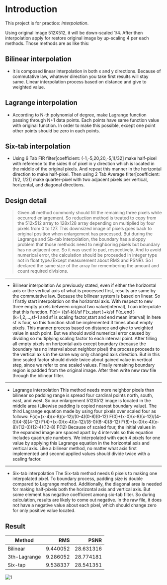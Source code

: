 # Introduction

This project is for practice: _interpolation_.

Using original image 512X512, it will be down-scaled 1/4\. After then interpolation apply for restore original image by up-scaling 4 per each methods. Those methods are as like this:

## Bilinear interpolation

- It is composed linear interpolation in both x and y directions. Because of commutative law, whatever direction you take first results will stay same. Linear interpolation process based on distance and give to weighted value.

## Lagrange interpolation

- According to N-th polynomial of degree, make Lagrange function passing through N+1 data points. Each points have same function value with original function. In order to make this possible, except one point other points should be zero in each points.

## Six-tab interpolation

- Using 6 Tab FIR filter[coefficient: (-1,-5,20,20,-5,1)/32] make half-pixel with reference to the sides 6 of pixel in y direction which is located in the middle of the original pixels. And repeat this manner in the horizontal direction to make half-pixel. Then using 2 Tab Average filter[coefficient: (1/2, 1/2)] make quarter-pixel with two adjacent pixels per vertical, horizontal, and diagonal directions.

## Design detail

> Given all method commonly should fill the remaining three pixels while occurred enlargement. So reduction method is treated to copy from the 512x512 array to 128x128 array depending on multiplied by four pixels from 0 to 127\. This downsized image of pixels goes back to original position when enlargement has processed. But during the Lagrange and Six-tab interpolation, the boundary has a sloppy problem that those methods need to neighboring pixels but boundary has no adjacent one. So it was used to pad, respectively. And to avoid numerical error, the calculation should be proceeded in integer type not in float type.(Except measurement about RMS and PSNR). So I declared the same size of the array for remembering the amount and count required divisions.

--------------------------------------------------------------------------------

- Bilinear interpolation As previously stated, even if either the horizontal axis or the vertical axis of what is processed first, results are same by the commutative law. Because the bilinear system is based on linear. So I firstly start interpolation on the horizontal axis. With respect to new three empty pixels between original two value(interval), I can interpolate that this function. F(x)= ((sf-k))/sf F(x_start )+k/sf F(x_end )<br>
  (k=1,2,...,sf-1 and sf is scaling factor,start and end mean interval) In here sf is four, so this function shall be implemented 3 times about empty pixels. This manner process based on distance and give to weighted value in each point. But we should avoid numerical error caused by dividing so multiplying scaling factor to each interval point. After filling all empty pixels on horizontal axis except boundary (because the boundary has no interval about neighbor pixel) the process proceeds to the vertical axis in the same way only changed axis direction. But in this time scaled factor should divide twice about gained value in vertical step, since we refer to one scaled values. Finally remaining boundary region is padded from the original image. After then write new raw file through the bilinear filter.

--------------------------------------------------------------------------------

- Lagrange interpolation This method needs more neighbor pixels than bilinear so padding range is spread four cardinal points north, south, east, and west. So our enlargement 512X512 image is located in the middle area (Likewise padding is copied nearest boundary value). The third Lagrange equation made by using four pixels over scaled four as follows: F(x)=(x-4)(x-8)(x-12)/(0-4)(0-8)(0-12) F(0)+(x-0)(x-8)(x-12)/(4-0)(4-8)(4-12) F(4)+(x-0)(x-4)(x-12)/(8-0)(8-4)(8-12) F(8)+(x-0)(x-4)(x-8)/(12-0)(12-4)(12-8) F(12) Because of scaled four, the initial values in the expanded image are spaced apart by 4 intervals so this equation includes quadruple numbers. We interpolated with each 4 pixels for one value by applying this Lagrange equation in the horizontal axis and vertical axis. Like a bilinear method, no matter what axis first implemented and second applied values should divide twice with a scaling factor.

--------------------------------------------------------------------------------

- Six-tab interpolation The Six-tab method needs 6 pixels to making one interpolated pixel. To boundary process, padding size is double compared to Lagrange method. Additionally, the diagonal area is needed for making half-pixels both the horizontal axis and vertical axis. But some element has negative coefficient among six-tab filter. So during calculation, results are likely to come out negative. In the raw file, it does not have a negative value about each pixel, which should change zero for only positive value located.

## Result

Method       |      RMS |      PSNR
------------ | -------: | --------:
Bilinear     | 9.440052 | 28.631316
3th-Lagrange | 9.286052 | 28.774181
Six-tap      | 9.538337 | 28.541351

![1](https://cloud.githubusercontent.com/assets/20148930/23831894/43a75756-076d-11e7-8752-ea7b99c44b12.JPG)
